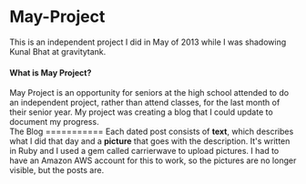 May-Project
===========
This is an independent project I did in May of 2013 while I was shadowing Kunal Bhat at gravitytank.<br>
<h4>What is May Project?</h4>
May Project is an opportunity for seniors at the high school attended to do an independent project, rather than attend classes,
for the last month of their senior year. My project was creating a blog that I could update to document my progress.<br>
The Blog
===========
Each dated post consists of <b>text</b>, which describes what I did that day and a <b>picture</b> that goes with the description. It's written in Ruby and I used a gem called carrierwave to upload pictures. I had to have an Amazon AWS account for this to work, so the pictures are no longer visible, but the posts are.
